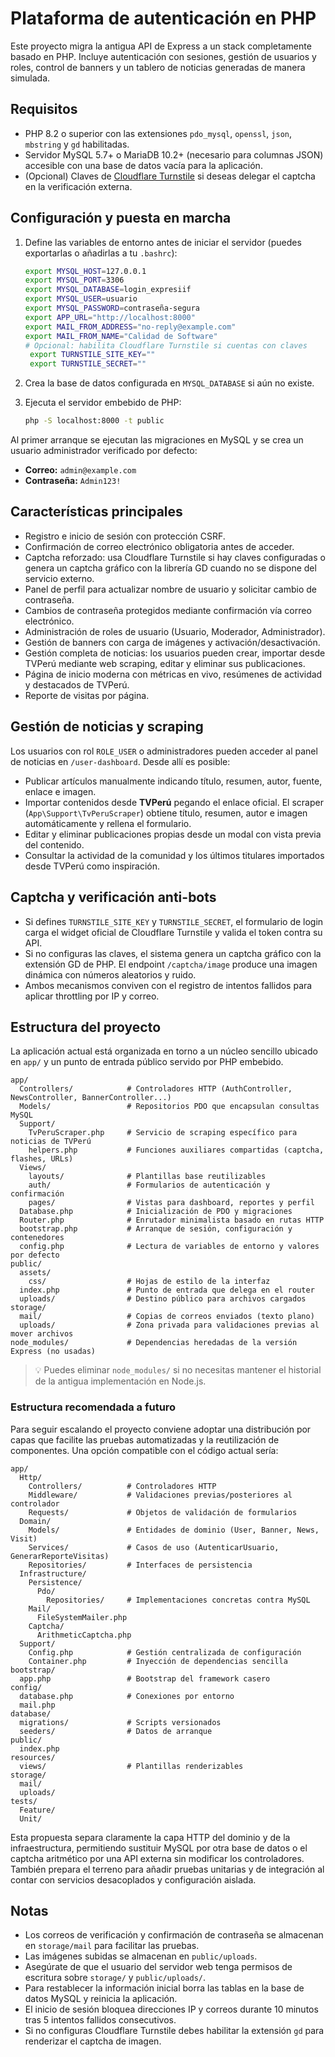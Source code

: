 # Plataforma de autenticación en PHP

Este proyecto migra la antigua API de Express a un stack completamente basado en PHP.
Incluye autenticación con sesiones, gestión de usuarios y roles, control de banners y
un tablero de noticias generadas de manera simulada.

## Requisitos

- PHP 8.2 o superior con las extensiones `pdo_mysql`, `openssl`, `json`, `mbstring` y `gd` habilitadas.
- Servidor MySQL 5.7+ o MariaDB 10.2+ (necesario para columnas JSON) accesible con una base de datos vacía para la aplicación.
- (Opcional) Claves de [Cloudflare Turnstile](https://developers.cloudflare.com/turnstile/) si deseas delegar el captcha en la verificación externa.

## Configuración y puesta en marcha

1. Define las variables de entorno antes de iniciar el servidor (puedes exportarlas o añadirlas a tu `.bashrc`):

   ```bash
   export MYSQL_HOST=127.0.0.1
   export MYSQL_PORT=3306
   export MYSQL_DATABASE=login_expresiif
   export MYSQL_USER=usuario
   export MYSQL_PASSWORD=contraseña-segura
   export APP_URL="http://localhost:8000"
   export MAIL_FROM_ADDRESS="no-reply@example.com"
   export MAIL_FROM_NAME="Calidad de Software"
   # Opcional: habilita Cloudflare Turnstile si cuentas con claves
    export TURNSTILE_SITE_KEY=""
    export TURNSTILE_SECRET=""
   ```

2. Crea la base de datos configurada en `MYSQL_DATABASE` si aún no existe.

3. Ejecuta el servidor embebido de PHP:

   ```bash
   php -S localhost:8000 -t public
   ```

Al primer arranque se ejecutan las migraciones en MySQL y se crea un usuario administrador verificado por defecto:

- **Correo:** `admin@example.com`
- **Contraseña:** `Admin123!`

## Características principales

- Registro e inicio de sesión con protección CSRF.
- Confirmación de correo electrónico obligatoria antes de acceder.
- Captcha reforzado: usa Cloudflare Turnstile si hay claves configuradas o genera un captcha gráfico con la librería GD cuando no se dispone del servicio externo.
- Panel de perfil para actualizar nombre de usuario y solicitar cambio de contraseña.
- Cambios de contraseña protegidos mediante confirmación vía correo electrónico.
- Administración de roles de usuario (Usuario, Moderador, Administrador).
- Gestión de banners con carga de imágenes y activación/desactivación.
- Gestión completa de noticias: los usuarios pueden crear, importar desde TVPerú mediante web scraping, editar y eliminar sus publicaciones.
- Página de inicio moderna con métricas en vivo, resúmenes de actividad y destacados de TVPerú.
- Reporte de visitas por página.

## Gestión de noticias y scraping

Los usuarios con rol `ROLE_USER` o administradores pueden acceder al panel de
noticias en `/user-dashboard`. Desde allí es posible:

- Publicar artículos manualmente indicando título, resumen, autor, fuente,
  enlace e imagen.
- Importar contenidos desde **TVPerú** pegando el enlace oficial. El scraper
  (`App\Support\TvPeruScraper`) obtiene título, resumen, autor e imagen
  automáticamente y rellena el formulario.
- Editar y eliminar publicaciones propias desde un modal con vista previa del
  contenido.
- Consultar la actividad de la comunidad y los últimos titulares importados
  desde TVPerú como inspiración.

## Captcha y verificación anti-bots

- Si defines `TURNSTILE_SITE_KEY` y `TURNSTILE_SECRET`, el formulario de login
  carga el widget oficial de Cloudflare Turnstile y valida el token contra su
  API.
- Si no configuras las claves, el sistema genera un captcha gráfico con la
  extensión GD de PHP. El endpoint `/captcha/image` produce una imagen dinámica
  con números aleatorios y ruido.
- Ambos mecanismos conviven con el registro de intentos fallidos para aplicar
  throttling por IP y correo.

## Estructura del proyecto

La aplicación actual está organizada en torno a un núcleo sencillo ubicado en `app/` y
un punto de entrada público servido por PHP embebido.

```
app/
  Controllers/            # Controladores HTTP (AuthController, NewsController, BannerController...)
  Models/                 # Repositorios PDO que encapsulan consultas MySQL
  Support/
    TvPeruScraper.php     # Servicio de scraping específico para noticias de TVPerú
    helpers.php           # Funciones auxiliares compartidas (captcha, flashes, URLs)
  Views/
    layouts/              # Plantillas base reutilizables
    auth/                 # Formularios de autenticación y confirmación
    pages/                # Vistas para dashboard, reportes y perfil
  Database.php            # Inicialización de PDO y migraciones
  Router.php              # Enrutador minimalista basado en rutas HTTP
  bootstrap.php           # Arranque de sesión, configuración y contenedores
  config.php              # Lectura de variables de entorno y valores por defecto
public/
  assets/
    css/                  # Hojas de estilo de la interfaz
  index.php               # Punto de entrada que delega en el router
  uploads/                # Destino público para archivos cargados
storage/
  mail/                   # Copias de correos enviados (texto plano)
  uploads/                # Zona privada para validaciones previas al mover archivos
node_modules/             # Dependencias heredadas de la versión Express (no usadas)
```

> 💡 Puedes eliminar `node_modules/` si no necesitas mantener el historial de la
> antigua implementación en Node.js.

### Estructura recomendada a futuro

Para seguir escalando el proyecto conviene adoptar una distribución por capas que
facilite las pruebas automatizadas y la reutilización de componentes. Una opción
compatible con el código actual sería:

```
app/
  Http/
    Controllers/          # Controladores HTTP
    Middleware/           # Validaciones previas/posteriores al controlador
    Requests/             # Objetos de validación de formularios
  Domain/
    Models/               # Entidades de dominio (User, Banner, News, Visit)
    Services/             # Casos de uso (AutenticarUsuario, GenerarReporteVisitas)
    Repositories/         # Interfaces de persistencia
  Infrastructure/
    Persistence/
      Pdo/
        Repositories/     # Implementaciones concretas contra MySQL
    Mail/
      FileSystemMailer.php
    Captcha/
      ArithmeticCaptcha.php
  Support/
    Config.php            # Gestión centralizada de configuración
    Container.php         # Inyección de dependencias sencilla
bootstrap/
  app.php                 # Bootstrap del framework casero
config/
  database.php            # Conexiones por entorno
  mail.php
database/
  migrations/             # Scripts versionados
  seeders/                # Datos de arranque
public/
  index.php
resources/
  views/                  # Plantillas renderizables
storage/
  mail/
  uploads/
tests/
  Feature/
  Unit/
```

Esta propuesta separa claramente la capa HTTP del dominio y de la infraestructura,
permitiendo sustituir MySQL por otra base de datos o el captcha aritmético por una
API externa sin modificar los controladores. También prepara el terreno para añadir
pruebas unitarias y de integración al contar con servicios desacoplados y
configuración aislada.

## Notas

- Los correos de verificación y confirmación de contraseña se almacenan en `storage/mail` para facilitar las pruebas.
- Las imágenes subidas se almacenan en `public/uploads`.
- Asegúrate de que el usuario del servidor web tenga permisos de escritura sobre `storage/` y `public/uploads/`.
- Para restablecer la información inicial borra las tablas en la base de datos MySQL y reinicia la aplicación.
- El inicio de sesión bloquea direcciones IP y correos durante 10 minutos tras 5 intentos fallidos consecutivos.
- Si no configuras Cloudflare Turnstile debes habilitar la extensión `gd` para renderizar el captcha de imagen.
